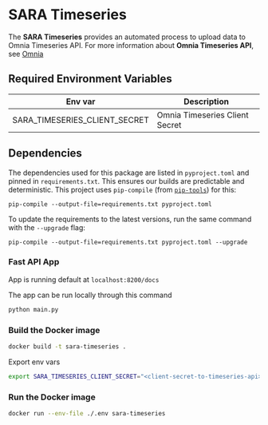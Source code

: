 # SARA Timeseries

The **SARA Timeseries** provides an automated process to upload data to Omnia Timeseries API.
For more information about **Omnia Timeseries API**, see [Omnia](https://github.com/equinor/OmniaPlant)

## Required Environment Variables

| Env var                       | Description                    |
| ----------------------------- | ------------------------------ |
| SARA_TIMESERIES_CLIENT_SECRET | Omnia Timeseries Client Secret |

## Dependencies

The dependencies used for this package are listed in `pyproject.toml` and pinned in `requirements.txt`.
This ensures our builds are predictable and deterministic. This project uses `pip-compile` (from [`pip-tools`](https://github.com/jazzband/pip-tools))
for this:

```
pip-compile --output-file=requirements.txt pyproject.toml
```

To update the requirements to the latest versions, run the same command with the `--upgrade` flag:

```
pip-compile --output-file=requirements.txt pyproject.toml --upgrade
```

### Fast API App

App is running default at `localhost:8200/docs`

The app can be run locally through this command

```bash
python main.py
```

### Build the Docker image

```bash
docker build -t sara-timeseries .
```

Export env vars

```bash
export SARA_TIMESERIES_CLIENT_SECRET="<client-secret-to-timeseries-api>"
```

### Run the Docker image

```bash
docker run --env-file ./.env sara-timeseries
```

